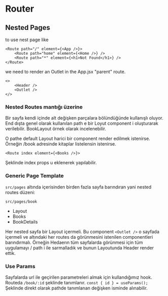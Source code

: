 
# Router

## Nested Pages
to use nest page like 
```
<Route path="/" element={<App />}>
    <Route path="home" element={<Home />} />
    <Route path="*" element={<h1>Not Found</h1>} />
</Route>
```
we need to render an Outlet in the App.jsx "parent" route.
```
<>
    <Header />
    <Outlet />
</>
```

### Nested Routes mantığı üzerine 
Bir sayfa kendi içinde alt değişken parçalara bölündüğünde kullanışlı oluyor. 
End dışta genel olarak kullanılan path e bir Loyut component i oluşturarak verilebilir. 
BookLayout örnek olarak incelenebilir. 

O pathe default Layout harici bir component render edilmek istenirse. Örneğin /book adresinde kitaplar listelensin istenirse. 
```
<Route index element={<Books />}>
```
Şeklinde index props u eklenerek yapılabilir.

### Generic Page Template

```src/pages``` altında içerisinden birden fazla sayfa barındıran yani nested routes düzeni:

```src/pages/book```
* Layout
* Books
* BookDetails

Her nested sayfa bir Layout içermeli. Bu component ```<Outlet />``` o sayfada içermeli ve altındaki her routes da görünmesini istenilen componentleri barındırmalı. Örneğin Hedaerın tüm sayfalarda görünmesi için tüm uygulamayı / path i ile sarmalladık ve bunun Layoutunda Header render ettik.

### Use Params 
Sayfalarda url ile geçirilen parametreleri almak için kullandığımız hook. Routeda ```/book/:id``` şeklinde tanımlanır. 
```const { id } = useParams();``` Şeklinde direkt olarak pathde tanımlanan değişken isminde alınabilir.  